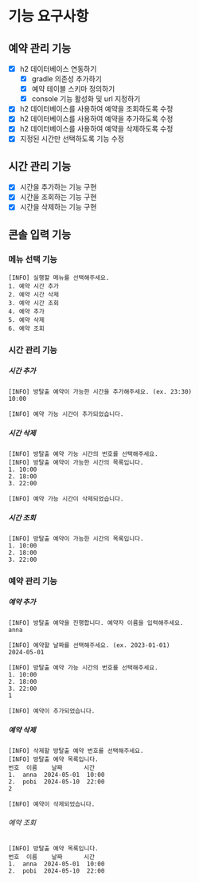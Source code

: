 # 기능 요구사항

## 예약 관리 기능

- [x] h2 데이터베이스 연동하기
    - [x] gradle 의존성 추가하기
    - [x] 예약 테이블 스키마 정의하기
    - [x] console 기능 활성화 및 url 지정하기
- [x] h2 데이터베이스를 사용하여 예약을 조회하도록 수정
- [x] h2 데이터베이스를 사용하여 예약을 추가하도록 수정
- [x] h2 데이터베이스를 사용하여 예약을 삭제하도록 수정
- [x] 지정된 시간만 선택하도록 기능 수정

## 시간 관리 기능

- [x] 시간을 추가하는 기능 구현
- [x] 시간을 조회하는 기능 구현
- [x] 시간을 삭제하는 기능 구현

## 콘솔 입력 기능

### 메뉴 선택 기능

```
[INFO] 실행할 메뉴를 선택해주세요.
1. 예약 시간 추가
2. 예약 시간 삭제
3. 예약 시간 조회 
4. 예약 추가
5. 예약 삭제
6. 예약 조회
```

### 시간 관리 기능

##### 시간 추가

```
[INFO] 방탈출 예약이 가능한 시간을 추가해주세요. (ex. 23:30)  
10:00

[INFO] 예약 가능 시간이 추가되었습니다.
```

##### 시간 삭제

```
[INFO] 방탈출 예약 가능 시간의 번호를 선택해주세요.
[INFO] 방탈출 예약이 가능한 시간의 목록입니다.
1. 10:00
2. 18:00
3. 22:00 

[INFO] 예약 가능 시간이 삭제되었습니다.
```

##### 시간 조회

```
[INFO] 방탈출 예약이 가능한 시간의 목록입니다.
1. 10:00
2. 18:00
3. 22:00 
```

### 예약 관리 기능

##### 예약 추가

```
[INFO] 방탈출 예약을 진행합니다. 예약자 이름을 입력해주세요.
anna

[INFO] 예약할 날짜를 선택해주세요. (ex. 2023-01-01)
2024-05-01

[INFO] 방탈출 예약 가능 시간의 번호를 선택해주세요.
1. 10:00
2. 18:00
3. 22:00 
1

[INFO] 예약이 추가되었습니다.
```

##### 예약 삭제

```
[INFO] 삭제할 방탈출 예약 번호를 선택해주세요.
[INFO] 방탈출 예약 목록입니다.
번호  이름    날짜      시간
1.  anna  2024-05-01  10:00
2.  pobi  2024-05-10  22:00
2

[INFO] 예약이 삭제되었습니다.
```

###### 예약 조회

```
[INFO] 방탈출 예약 목록입니다.
번호  이름    날짜      시간
1.  anna  2024-05-01  10:00
2.  pobi  2024-05-10  22:00
```
